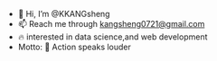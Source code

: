 - 👋 Hi, I’m @KKANGsheng
- 📫 Reach me through kangsheng0721@gmail.com 
- :fire: interested in data science,and web development
- Motto: :tada: Action speaks louder 

<!---
KKANGsheng/KKANGsheng is a ✨ special ✨ repository because its `README.md` (this file) appears on your GitHub profile.
You can click the Preview link to take a look at your changes.
--->
